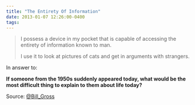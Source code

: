 ```yaml
---
title: "The Entirety Of Information"
date: 2013-01-07 12:26:00-0400
tags: 
---
```


> I possess a device in my pocket that is capable of accessing the entirety of information known to man.
> 
> I use it to look at pictures of cats and get in arguments with strangers.

In answer to:

**If someone from the 1950s suddenly appeared today, what would be the most difficult thing to explain to them about life today?**

Source: [@Bill_Gross](https://twitter.com/Bill_Gross/status/288115780531412992)
